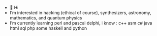 - 👋 Hi
-  I’m interested in hacking (ethical of course), synthesizers, astronomy, mathematics, and quantum physics
-  I’m currently learning perl and pascal delphi, i know : c++ asm c# java html sql php some haskell and  python

<!---
Sorzus-michael/Sorzus-michael is a ✨ special ✨ repository because its `README.md` (this file) appears on your GitHub profile.
You can click the Preview link to take a look at your changes.
--->
